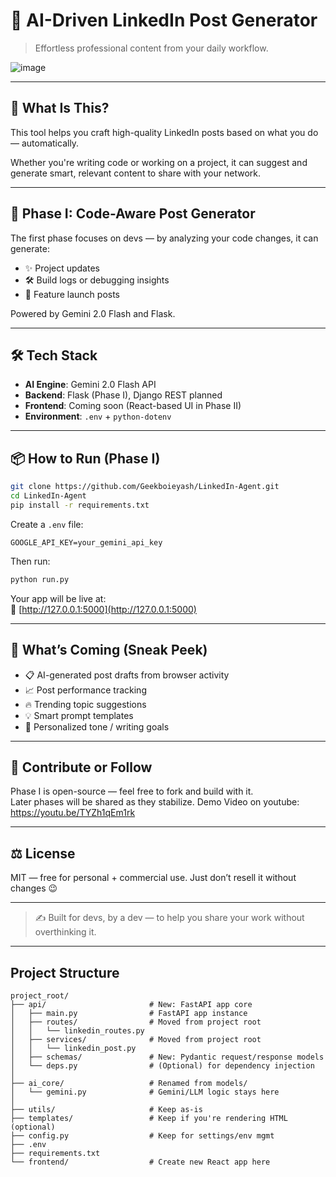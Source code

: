 # 🤖 AI-Driven LinkedIn Post Generator

> Effortless professional content from your daily workflow.

![image](https://github.com/user-attachments/assets/3342867f-b26f-46ef-b222-8bce638a57d4)

---

## 🚀 What Is This?

This tool helps you craft high-quality LinkedIn posts based on what you do — automatically.

Whether you're writing code or working on a project, it can suggest and generate smart, relevant content to share with your network.

---

## 🧠 Phase I: Code-Aware Post Generator

The first phase focuses on devs — by analyzing your code changes, it can generate:

- ✨ Project updates
- 🛠️ Build logs or debugging insights
- 🧪 Feature launch posts

Powered by Gemini 2.0 Flash and Flask.

---

## 🛠️ Tech Stack

- **AI Engine**: Gemini 2.0 Flash API
- **Backend**: Flask (Phase I), Django REST planned
- **Frontend**: Coming soon (React-based UI in Phase II)
- **Environment**: `.env` + `python-dotenv`

---

## 📦 How to Run (Phase I)

```bash
git clone https://github.com/Geekboieyash/LinkedIn-Agent.git
cd LinkedIn-Agent
pip install -r requirements.txt
```

Create a `.env` file:

```env
GOOGLE_API_KEY=your_gemini_api_key
```

Then run:

```bash
python run.py
```

Your app will be live at:  
📍 [http://127.0.0.1:5000](http://127.0.0.1:5000)

---

## 🧭 What’s Coming (Sneak Peek)

- 📋 AI-generated post drafts from browser activity
- 📈 Post performance tracking
- 🔥 Trending topic suggestions
- 💡 Smart prompt templates
- 🎯 Personalized tone / writing goals

---

## 💬 Contribute or Follow

Phase I is open-source — feel free to fork and build with it.  
Later phases will be shared as they stabilize.
Demo Video on youtube: https://youtu.be/TYZh1qEm1rk

---

## ⚖️ License

MIT — free for personal + commercial use. Just don’t resell it without changes 😉

---

> ✍️ Built for devs, by a dev — to help you share your work without overthinking it.

---
## Project Structure

```
project_root/
├── api/                       # New: FastAPI app core
│   ├── main.py                # FastAPI app instance
│   ├── routes/                # Moved from project root
│   │   └── linkedin_routes.py
│   ├── services/              # Moved from project root
│   │   └── linkedin_post.py
│   ├── schemas/               # New: Pydantic request/response models
│   └── deps.py                # (Optional) for dependency injection
│
├── ai_core/                   # Renamed from models/
│   └── gemini.py              # Gemini/LLM logic stays here
│
├── utils/                     # Keep as-is
├── templates/                 # Keep if you're rendering HTML (optional)
├── config.py                  # Keep for settings/env mgmt
├── .env
├── requirements.txt
└── frontend/                  # Create new React app here

```
